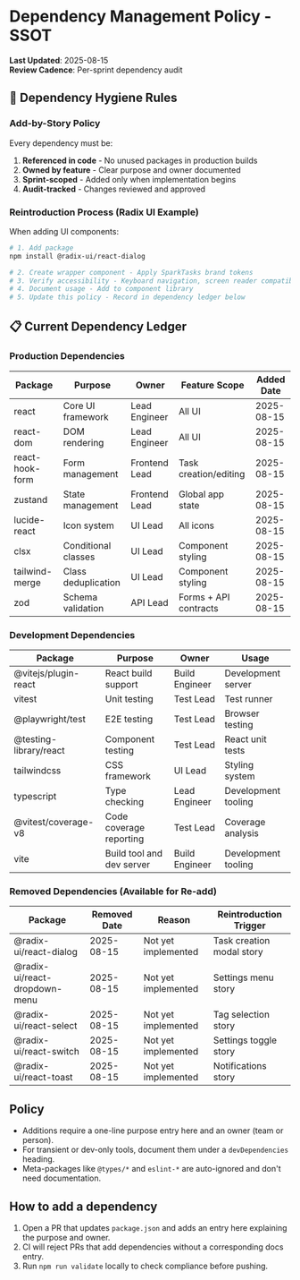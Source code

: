 # Dependency Management Policy - SSOT

**Last Updated**: 2025-08-15  
**Review Cadence**: Per-sprint dependency audit

## 🎯 **Dependency Hygiene Rules**

### **Add-by-Story Policy**
Every dependency must be:
1. **Referenced in code** - No unused packages in production builds
2. **Owned by feature** - Clear purpose and owner documented
3. **Sprint-scoped** - Added only when implementation begins
4. **Audit-tracked** - Changes reviewed and approved

### **Reintroduction Process (Radix UI Example)**
When adding UI components:

```bash
# 1. Add package
npm install @radix-ui/react-dialog

# 2. Create wrapper component - Apply SparkTasks brand tokens
# 3. Verify accessibility - Keyboard navigation, screen reader compatibility
# 4. Document usage - Add to component library
# 5. Update this policy - Record in dependency ledger below
```

## 📋 **Current Dependency Ledger**

### **Production Dependencies**
| Package | Purpose | Owner | Feature Scope | Added Date |
|---------|---------|-------|---------------|------------|
| react | Core UI framework | Lead Engineer | All UI | 2025-08-15 |
| react-dom | DOM rendering | Lead Engineer | All UI | 2025-08-15 |
| react-hook-form | Form management | Frontend Lead | Task creation/editing | 2025-08-15 |
| zustand | State management | Frontend Lead | Global app state | 2025-08-15 |
| lucide-react | Icon system | UI Lead | All icons | 2025-08-15 |
| clsx | Conditional classes | UI Lead | Component styling | 2025-08-15 |
| tailwind-merge | Class deduplication | UI Lead | Component styling | 2025-08-15 |
| zod | Schema validation | API Lead | Forms + API contracts | 2025-08-15 |

### **Development Dependencies**
| Package | Purpose | Owner | Usage |
|---------|---------|-------|-------|
| @vitejs/plugin-react | React build support | Build Engineer | Development server |
| vitest | Unit testing | Test Lead | Test runner |
| @playwright/test | E2E testing | Test Lead | Browser testing |
| @testing-library/react | Component testing | Test Lead | React unit tests |
| tailwindcss | CSS framework | UI Lead | Styling system |
| typescript | Type checking | Lead Engineer | Development tooling |
| @vitest/coverage-v8 | Code coverage reporting | Test Lead | Coverage analysis |
| vite | Build tool and dev server | Build Engineer | Development tooling |

### **Removed Dependencies (Available for Re-add)**
| Package | Removed Date | Reason | Reintroduction Trigger |
|---------|--------------|--------|----------------------|
| @radix-ui/react-dialog | 2025-08-15 | Not yet implemented | Task creation modal story |
| @radix-ui/react-dropdown-menu | 2025-08-15 | Not yet implemented | Settings menu story |
| @radix-ui/react-select | 2025-08-15 | Not yet implemented | Tag selection story |
| @radix-ui/react-switch | 2025-08-15 | Not yet implemented | Settings toggle story |
| @radix-ui/react-toast | 2025-08-15 | Not yet implemented | Notifications story |

## Policy
- Additions require a one-line purpose entry here and an owner (team or person).
- For transient or dev-only tools, document them under a `devDependencies` heading.
- Meta-packages like `@types/*` and `eslint-*` are auto-ignored and don't need documentation.

## How to add a dependency
1. Open a PR that updates `package.json` and adds an entry here explaining the purpose and owner.
2. CI will reject PRs that add dependencies without a corresponding docs entry.
3. Run `npm run validate` locally to check compliance before pushing.
